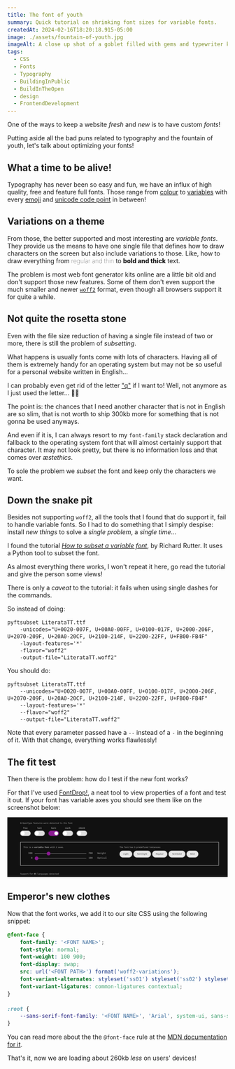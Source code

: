 ```yaml
---
title: The font of youth
summary: Quick tutorial on shrinking font sizes for variable fonts.
createdAt: 2024-02-16T18:20:18.915-05:00
image: ./assets/fountain-of-youth.jpg
imageAlt: A close up shot of a goblet filled with gems and typewriter keys floating on a thick ink on the colours cyan, yellow, and magenta. On the background and out of focus are the mechanical parts of a typewriter.
tags:
  - CSS
  - Fonts
  - Typography
  - BuildingInPublic
  - BuildInTheOpen
  - design
  - FrontendDevelopment
---
```

One of the ways to keep a website _fresh_ and _new_ is to have custom _fonts_!

Putting aside all the bad puns related to typography and the fountain of youth, let's talk about optimizing your fonts!

## What a time to be alive!

Typography has never been so easy and fun, we have an influx of high quality, free and feature full fonts. Those range from [colour](https://caniuse.com/colr-v1) to [variables](https://caniuse.com/variable-fonts) with every [emoji](https://en.wikipedia.org/wiki/Emoji) and [unicode code point](https://en.wikipedia.org/wiki/Code_point) in between!

## Variations on a theme

From those, the better supported and most interesting are _variable fonts_. They provide us the means to have one single file that defines how to draw characters on the screen but also include variations to those. Like, how to draw everything from <span style="font-weight: 100;">regular and thin</span> to <span style="font-weight: 800;">bold and thick</span> text.

The problem is most web font generator kits online are a little bit old and don't support those new features. Some of them don't even support the much smaller and newer [`woff2`](https://caniuse.com/woff2) format, even though all browsers support it for quite a while.

## Not quite the rosetta stone

Even with the file size reduction of having a single file instead of two or more, there is still the problem of _subsetting_.

What happens is usually fonts come with lots of characters. Having all of them is extremely handy for an operating system but may not be so useful for a personal website written in English...

I can probably even get rid of the letter ["q"](https://en.wikipedia.org/wiki/Letter_frequency) if I want to! Well, not anymore as I just used the letter... 🤦‍♂️

The point is: the chances that I need another character that is not in English are so slim, that is not worth to ship 300kb more for something that is not gonna be used anyways.

And even if it is, I can always resort to my `font-family` stack declaration and fallback to the operating system font that will almost certainly support that character. It may not look pretty, but there is no information loss and that comes over _æstethics_.

To sole the problem we _subset_ the font and keep only the characters we want.

## Down the snake pit

Besides not supporting `woff2`, all the tools that I found that do support it, fail to handle variable fonts. So I had to do something that I simply despise: install _new things_ to solve a _single problem_, a _single time_...

I found the tutorial [<cite>How to subset a variable font</cite>](https://clagnut.com/blog/2418/), by Richard Rutter. It uses a Python tool to subset the font.

As almost everything there works, I won't repeat it here, go read the tutorial and give the person some views!

There is only a _caveat_ to the tutorial: it fails when using single dashes for the commands.

So instead of doing:

```shell
pyftsubset LiterataTT.ttf
    -unicodes="U+0020-007F, U+00A0-00FF, U+0100-017F, U+2000-206F, U+2070-209F, U+20A0-20CF, U+2100-214F, U+2200-22FF, U+FB00-FB4F"
    -layout-features='*'
    -flavor="woff2"
    -output-file="LiterataTT.woff2"
```

You should do:

```shell
pyftsubset LiterataTT.ttf
    --unicodes="U+0020-007F, U+00A0-00FF, U+0100-017F, U+2000-206F, U+2070-209F, U+20A0-20CF, U+2100-214F, U+2200-22FF, U+FB00-FB4F"
    --layout-features='*'
    --flavor="woff2"
    --output-file="LiterataTT.woff2"
```

Note that every parameter passed have a `--` instead of a `-` in the beginning of it. With that change, everything works flawlessly!

## The fit test

Then there is the problem: how do I test if the new font works?

For that I've used [FontDrop!](https://fontdrop.info/),  a neat tool to view properties of a font and test it out. If your font has variable axes you should see them like on the screenshot below:

![A screenshot of part of the UI for FontDrop showing multiple switches for the open type features of a font and two axes showing the weight and optical variations for the same font.](./assets/font-axes.png)

## Emperor's new clothes

Now that the font works, we add it to our site CSS using the following snippet:

```CSS
@font-face {
	font-family: '<FONT NAME>';
	font-style: normal;
	font-weight: 100 900;
	font-display: swap;
	src: url('<FONT PATH>') format('woff2-variations');
	font-variant-alternates: styleset('ss01') styleset('ss02') styleset('ss03') styleset('ss19') styleset('ss20');
	font-variant-ligatures: common-ligatures contextual;
}

:root {
	--sans-serif-font-family: '<FONT NAME>', 'Arial', system-ui, sans-serif;
}
```

You can read more about the the `@font-face` rule at the [MDN documentation for it](https://developer.mozilla.org/en-US/docs/Web/CSS/@font-face).

That's it, now we are loading about 260kb _less_ on users' devices!
